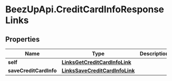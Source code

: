 # BeezUpApi.CreditCardInfoResponseLinks

## Properties
Name | Type | Description | Notes
------------ | ------------- | ------------- | -------------
**self** | [**LinksGetCreditCardInfoLink**](LinksGetCreditCardInfoLink.md) |  | [optional] 
**saveCreditCardInfo** | [**LinksSaveCreditCardInfoLink**](LinksSaveCreditCardInfoLink.md) |  | [optional] 


